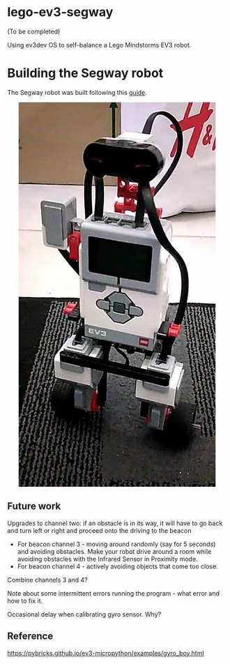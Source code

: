 # lego-ev3-segway

(To be completed)

Using ev3dev OS to self-balance a Lego Mindstorms EV3 robot. 


# Building the Segway robot

The Segway robot was built following this [guide](https://robotsquare.com/2014/07/01/tutorial-ev3-self-balancing-robot/).

<p align="center">
  <img src=images/ev3_segway.jpg>
</p>

## Future work

Upgrades to channel two: 
if an obstacle is in its way, it will have to go back and turn left or right and proceed onto the driving to the beacon
 
- For beacon channel 3 - moving around randomly (say for 5 seconds) and avoiding obstacles. Make your robot drive around a room while avoiding obstacles with the Infrared Sensor in Proximity mode.
- For beacon channel 4 - actively avoiding objects that come too close.

Combine channels 3 and 4?

Note about some intermittent errors running the program - what error and how to fix it.

Occasional delay when calibrating gyro sensor. Why?

## Reference

https://pybricks.github.io/ev3-micropython/examples/gyro_boy.html
